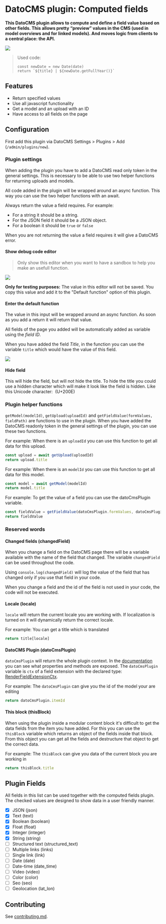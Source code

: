 # DatoCMS plugin: Computed fields

**This DatoCMS plugin allows to compute and define a field value based on other fields. This allows pretty “preview” values in the CMS (used in model overviews and for linked models). And moves logic from clients to a central place: the API.**

![](https://github.com/voorhoede/datocms-plugin-computed-fields/raw/main/docs/plugin.png)

> Used code:
> ```JS
> const newDate = new Date(date)
> return `${title} | ${newDate.getFullYear()}`
> ```

## Features

* Return specified values
* Use all javascript functionality
* Get a model and an upload with an ID
* Have access to all fields on the page

## Configuration

First add this plugin via DatoCMS Settings > Plugins > Add (`/admin/plugins/new`).

### Plugin settings

When adding the plugin you have to add a DatoCMS read only token in the general settings. This is necessary to be able to use two helper functions for returning uploads and models.

All code added in the plugin will be wrapped around an async function. This way you can use the two helper functions with an await.

Always return the value a field requires. For example:
* For a string it should be a string.
* For the JSON field it should be a JSON object.
* For a boolean it should be `true` or `false`

When you are not returning the value a field requires it will give a DatoCMS error.

#### Show debug code editor

> Only show this editor when you want to have a sandbox to help you make an usefull function.

![](https://github.com/voorhoede/datocms-plugin-computed-fields/raw/main/docs/plugin-debug-editor.png)

**Only for testing purposes:**
The value in this editor will not be saved. You copy this value and add it to the "Default function" option of this plugin.

#### Enter the default function

The value in this input will be wrapped around an async function. As soon as you add a return it will return that value.

All fields of the page you added will be automatically added as variable using the *field ID*.

When you have added the field *Title*, in the function you can use the variable `title` which would have the value of this field.

![](https://github.com/voorhoede/datocms-plugin-computed-fields/raw/main/docs/plugin-default-function.png)

#### Hide field

This will hide the field, but will not hide the title. To hide the title you could use a hidden character which will make it look like the field is hidden. Like this Unicode character: `‎` (U+200E)

### Plugin helper functions

`getModel(modelId)`, `getUpload(uploadId)` and `getFieldValue(formValues, fieldPath)` are functions to use in the plugin. When you have added the DatoCMS readonly token in the general settings of the plugin, you can use these two functions.

For example: When there is an `uploadId` you can use this function to get all data for this upload.
```js
const upload = await getUpload(uploadId)
return upload.title
```

For example: When there is an `modelId` you can use this function to get all data for this model.
```js
const model = await getModel(modelId)
return model.title
```

For example: To get the value of a field you can use the datoCmsPlugin variable.
```js
const fieldValue = getFieldValue(datoCmsPlugin.formValues, datoCmsPlugin.fieldPath)
return fieldValue
```

### Reserved words

#### Changed fields (changedField)

When you change a field on the DatoCMS page there will be a variable available with the name of the field that changed.
The variable `changedField` can be used throughout the code.

Using `console.log(changedField)` will log the value of the field that has changed only if you use that field in your code.

When you change a field and the id of the field is not used in your code, the code will not be executed.

#### Locale (locale)

`locale` will return the current locale you are working with. If localization is turned on it will dynamically return the correct locale.

For example: You can get a title which is translated
```js
return title[locale]
```

#### DatoCMS Plugin (datoCmsPlugin)

`datoCmsPlugin` will return the whole plugin context. In the [documentation](https://www.datocms.com/docs/plugin-sdk) you can see what properties and methods are exposed. The `datoCmsPlugin` variable is `ctx` of a field extension with the declared type: [RenderFieldExtensionCtx](https://github.com/datocms/plugins-sdk/blob/19af57b61bd763cdb9c3d4aa945408b577602cc0/packages/sdk/src/connect.ts#L72).

For example: The `datoCmsPlugin` can give you the id of the model your are editing
```js
return datoCmsPlugin.itemId
```

#### This block (thisBlock)

When using the plugin inside a modular content block it's difficult to get the data fields from the item you have added. For this you can use the `thisBlock` variable which returns an object of the fields inside that block. From this object you can get all the fields and destructure that object to get the correct data.

For example: The `thisBlock` can give you data of the current block you are working in
```js
return thisBlock.title
```

## Plugin Fields

All fields in this list can be used together with the computed fields plugin. The checked values are designed to show data in a user friendly manner.

- [x] JSON (json)
- [x] Text (text)
- [x] Boolean (boolean)
- [x] Float (float)
- [x] Integer (integer)
- [x] String (string)
- [ ] Structured text (structured_text)
- [ ] Multiple links (links)
- [ ] Single link (link)
- [ ] Date (date)
- [ ] Date-time (date_time)
- [ ] Video (video)
- [ ] Color (color)
- [ ] Seo (seo)
- [ ] Geolocation (lat_lon)

## Contributing

See [contributing.md](https://github.com/voorhoede/datocms-plugin-computed-fields/blob/main/contributing.md).
